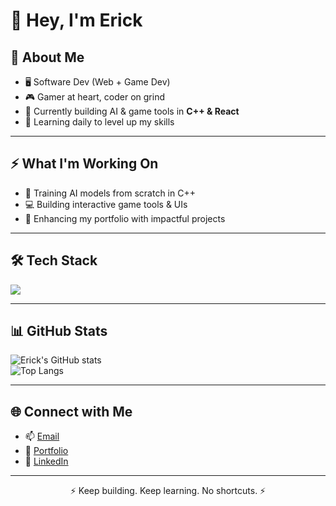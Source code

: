 # 👋 Hey, I'm Erick

## 🧠 About Me

- 🖥️ Software Dev (Web + Game Dev)  
- 🎮 Gamer at heart, coder on grind  
- 🚀 Currently building AI & game tools in **C++ & React**  
- 📝 Learning daily to level up my skills  

---

## ⚡ What I'm Working On

- 🧩 Training AI models from scratch in C++  
- 💻 Building interactive game tools & UIs  
- 🎯 Enhancing my portfolio with impactful projects  

---

## 🛠️ Tech Stack

<img src="https://skillicons.dev/icons?i=cpp,js,react,nodejs,express,html,css,scss,vscode,visualstudio" />

---

## 📊 GitHub Stats

![Erick's GitHub stats](https://github-readme-stats.vercel.app/api?username=your-username&show_icons=true&theme=tokyonight)  
![Top Langs](https://github-readme-stats.vercel.app/api/top-langs/?username=your-username&layout=compact&theme=tokyonight)

---

## 🌐 Connect with Me

- 📫 [Email](mailto:ericknjenga01@gmail.com)  
- 📝 [Portfolio](https://ericknjenga.netlify.app)  
- 💼 [LinkedIn](https://www.linkedin.com/in/erick-njenga)  

---

<p align="center">⚡ Keep building. Keep learning. No shortcuts. ⚡</p>
